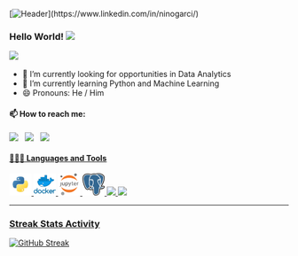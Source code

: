   [![Header](https://github.com/ninogarcia/ninogarcia/assets/7455410/8f8842c6-f311-4bc1-bf17-d40b778cc235"Header")](https://www.linkedin.com/in/ninogarci/)
  
  ### Hello World!  <img src="https://github.com/sciencepal/sciencepal/blob/master/assets/Hi.gif" width="29px">
  ![](https://komarev.com/ghpvc/?username=ninogarcia&label=Profile%20Visits&color=blue&style=for-the-badge)
  
  
  - 🔭 I’m currently looking for opportunities in Data Analytics
  - 🌱 I’m currently learning Python and Machine Learning
  - 😄 Pronouns: He / Him

  
  #### 📫 How to reach me:
  
  [<img src="https://github.com/sciencepal/sciencepal/blob/master/assets/discord-round.svg" width="3.5%"/>](https://discordapp.com/users/292214901596880898)  &nbsp; [<img src="https://img.icons8.com/color/48/000000/linkedin.png" width="3.5%"/>](https://www.linkedin.com/in/ninogarci/)  &nbsp; <a href="mailto:frostnino@gmail.com"> <img src="https://img.icons8.com/fluent/48/000000/gmail.png" width="3.5%"/>
  
  #### 👨🏻‍💻 Languages and Tools <br />
  <code><img height="40" src="https://raw.githubusercontent.com/github/explore/80688e429a7d4ef2fca1e82350fe8e3517d3494d/topics/python/python.png"></code>
  <code><img height="40" src="https://raw.githubusercontent.com/github/explore/80688e429a7d4ef2fca1e82350fe8e3517d3494d/topics/docker/docker.png"></code>
  <code><img height="40" src="https://raw.githubusercontent.com/github/explore/80688e429a7d4ef2fca1e82350fe8e3517d3494d/topics/jupyter-notebook/jupyter-notebook.png"></code>
  <code><img height="40" src="https://raw.githubusercontent.com/github/explore/80688e429a7d4ef2fca1e82350fe8e3517d3494d/topics/postgresql/postgresql.png"></code>
  <code><img height="40" src="https://github.com/ninogarcia/ninogarcia/assets/7455410/19bf07ad-7060-46c4-97cf-4394519b8488"></code>
  <code><img height="40" src="https://github.com/ninogarcia/ninogarcia/assets/7455410/d337105b-20f5-46d5-b34b-55ed685e3309"></code>



---
### Streak Stats Activity

[![GitHub Streak](https://streak-stats.demolab.com/?user=ninogarcia)](https://git.io/streak-stats)


